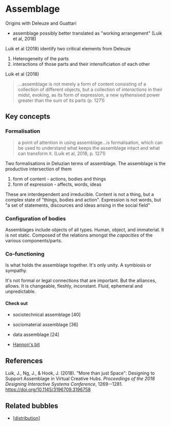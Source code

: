 # Assemblage

Origins with Deleuze and Guattari

- assemblage possibly better translated as "working arrangement" (Luik et al, 2018)

Luik et al (2018) identify two critical elements from Deleuze

1. Heterogeneity of the parts
2. interactions of those parts and their intensificiation of each other

Luik et al (2018)

> ...assemblage is not merely a form of content consisting of a collection of different objects, but a collection of *interactions* in their midst, evoking, as its form of expression, a new sythensised power greater than the sum of its parts (p. 1271)

## Key concepts

### Formalisation

> a point of attention in using assemblage...is formalisation, which can be used to understand what keeps the assemblage intact and what can transform it. (Luik et al, 2018, p. 1271)

Two formalisations in Deluzian terms of assemblage.  The assemblage is the productive intersection of them

1. form of content - actions, bodies and things
2. form of expression - affects, words, ideas

These are interdependent and irreducible. Content is not a thing, but a complex state of "things, bodies and action".  Expression is not words, but "a set of statements, discources and ideas arising in the social field"

### Configuration of bodies

Assemblages include objects of all types. Human, object, and immaterial. It is not static. Composed of the relations amongst the *capacities* of the various components/parts.

### Co-functioning

Is what holds the assemblage together. It's only unity. A symbiosis or sympathy.

It's not formal or legal connections that are important. But the alliances, allows. It is changeable, fleshly, inconstant. Fluid, ephemeral and unpredictable.

#### Check out

- sociotechnical assemblage [40]
- sociomaterial assemblage [36]
- data assemblage [24]

- [Hannon's bit](https://ajet.org.au/index.php/AJET/article/view/1178/406)
 
## References

Luik, J., Ng, J., & Hook, J. (2018). "More than just Space": Designing to Support Assemblage in Virtual Creative Hubs. *Proceedings of the 2018 Designing Interactive Systems Conference*, 1269--1281\. <https://doi.org/10.1145/3196709.3196758>

## Related bubbles

- [[distribution]]

[//begin]: # "Autogenerated link references for markdown compatibility"
[distribution]: ../distribution "Distribution"
[//end]: # "Autogenerated link references"